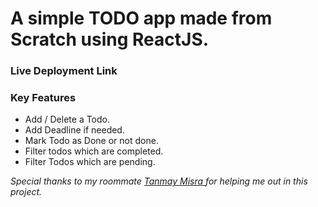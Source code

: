 # A simple TODO app made from Scratch using ReactJS.



### Live Deployment Link



### Key Features

- Add / Delete a Todo.
- Add Deadline if needed.
- Mark Todo as Done or not done.
- Filter todos which are completed.
- Filter Todos which are pending.



*Special thanks to my roommate [Tanmay Misra ](https://github.com/primeTanM) for helping me out in this project.*

